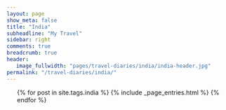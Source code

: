 ```yaml
---
layout: page
show_meta: false
title: "India"
subheadline: "My Travel"
sidebar: right
comments: true
breadcrumb: true
header:
   image_fullwidth: "pages/travel-diaries/india/india-header.jpg"
permalink: "/travel-diaries/india/"
---
```

<ul>
    {% for post in site.tags.india %}
        {% include _page_entries.html %}
    {% endfor %}
</ul>